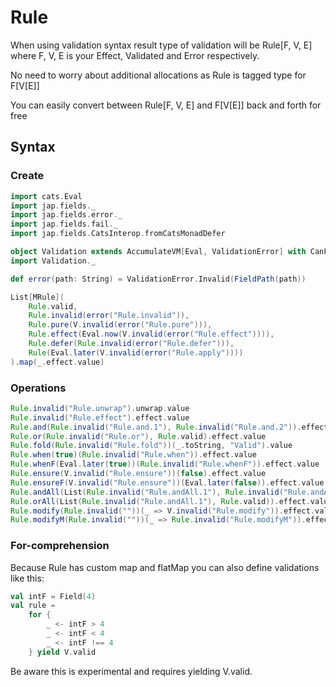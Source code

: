 # Rule

When using validation syntax result type of validation will be Rule\[F, V, E\] where F, V, E is your Effect, Validated and Error respectively.

No need to worry about additional allocations as Rule is tagged type for F\[V\[E\]\]

You can easily convert between Rule\[F, V, E\] and F\[V\[E\]\] back and forth for free

## Syntax

### Create

```scala mdoc
import cats.Eval
import jap.fields._
import jap.fields.error._
import jap.fields.fail._
import jap.fields.CatsInterop.fromCatsMonadDefer

object Validation extends AccumulateVM[Eval, ValidationError] with CanFailWithValidationError
import Validation._

def error(path: String) = ValidationError.Invalid(FieldPath(path))

List[MRule](
    Rule.valid,
    Rule.invalid(error("Rule.invalid")),
    Rule.pure(V.invalid(error("Rule.pure"))),
    Rule.effect(Eval.now(V.invalid(error("Rule.effect")))),
    Rule.defer(Rule.invalid(error("Rule.defer"))),
    Rule(Eval.later(V.invalid(error("Rule.apply"))))
).map(_.effect.value)
```

### Operations

```scala mdoc
Rule.invalid("Rule.unwrap").unwrap.value
Rule.invalid("Rule.effect").effect.value
Rule.and(Rule.invalid("Rule.and.1"), Rule.invalid("Rule.and.2")).effect.value
Rule.or(Rule.invalid("Rule.or"), Rule.valid).effect.value
Rule.fold(Rule.invalid("Rule.fold"))(_.toString, "Valid").value
Rule.when(true)(Rule.invalid("Rule.when")).effect.value
Rule.whenF(Eval.later(true))(Rule.invalid("Rule.whenF")).effect.value
Rule.ensure(V.invalid("Rule.ensure"))(false).effect.value
Rule.ensureF(V.invalid("Rule.ensure"))(Eval.later(false)).effect.value
Rule.andAll(List(Rule.invalid("Rule.andAll.1"), Rule.invalid("Rule.andAll.2"))).effect.value
Rule.orAll(List(Rule.invalid("Rule.andAll.1"), Rule.valid)).effect.value
Rule.modify(Rule.invalid(""))(_ => V.invalid("Rule.modify")).effect.value
Rule.modifyM(Rule.invalid(""))(_ => Rule.invalid("Rule.modifyM")).effect.value
```

### For-comprehension

Because Rule has custom map and flatMap you can also define validations like this:

```scala mdoc
val intF = Field(4)
val rule =
    for {
        _ <- intF > 4
        _ <- intF < 4
        _ <- intF !== 4
    } yield V.valid
```

Be aware this is experimental and requires yielding V.valid.
